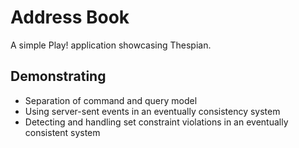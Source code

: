 Address Book
============

A simple Play! application showcasing Thespian.

Demonstrating
-------------

* Separation of command and query model
* Using server-sent events in an eventually consistency system
* Detecting and handling set constraint violations in an eventually consistent system
